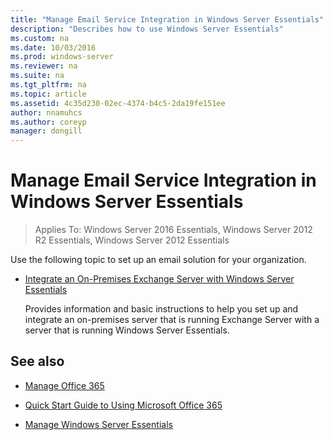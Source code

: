 ```yaml
---
title: "Manage Email Service Integration in Windows Server Essentials"
description: "Describes how to use Windows Server Essentials"
ms.custom: na
ms.date: 10/03/2016
ms.prod: windows-server
ms.reviewer: na
ms.suite: na
ms.tgt_pltfrm: na
ms.topic: article
ms.assetid: 4c35d230-02ec-4374-b4c5-2da19fe151ee
author: nnamuhcs
ms.author: coreyp
manager: dongill
---
```


# Manage Email Service Integration in Windows Server Essentials

>Applies To: Windows Server 2016 Essentials, Windows Server 2012 R2 Essentials, Windows Server 2012 Essentials

Use the following topic to set up an email solution for your organization.  
  
-   [Integrate an On-Premises Exchange Server with Windows Server Essentials](Integrate-an-On-Premises-Exchange-Server-with-Windows-Server-Essentials.md)  
  
     Provides information and basic instructions to help you set up and integrate an on-premises server that is running Exchange Server with a server that is running Windows Server Essentials.  
  
## See also  
  
-   [Manage Office 365](Manage-Office-365-in-Windows-Server-Essentials.md)  
  
-   [Quick Start Guide to Using Microsoft Office 365](../use/Quick-Start-Guide-to-Using-Microsoft-Office-365-with-Windows-Server-Essentials.md)  
  
-   [Manage Windows Server Essentials](Manage-Windows-Server-Essentials.md)